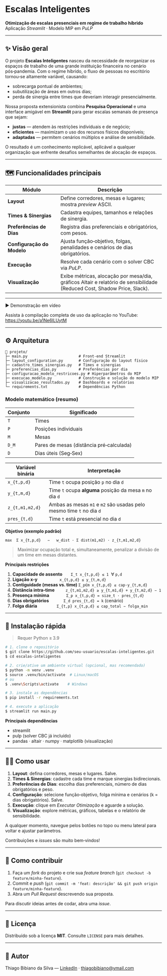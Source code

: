 # Escalas Inteligentes

**Otimização de escalas presenciais em regime de trabalho híbrido**\
Aplicação *Streamlit* · Modelo MIP em *PuLP*

---

## ✨ Visão geral

O projeto **Escalas Inteligentes** nasceu da necessidade de reorganizar os espaços de trabalho de uma grande instituição financeira no cenário pós‑pandemia. Com o regime híbrido, o fluxo de pessoas no escritório tornou‑se altamente variável, causando:

- sobrecarga pontual de ambientes;
- subutilização de áreas em outros dias;
- perda de sinergia entre times que deveriam interagir presencialmente.

Nossa proposta extensionista combina **Pesquisa Operacional** e uma interface amigável em **Streamlit** para gerar escalas semanais de presença que sejam:

- **justas** — atendem às restrições individuais e de negócio;
- **eficientes** — maximizam o uso dos recursos físicos disponíveis;
- **adaptadas** — permitem cenários múltiplos e análise de sensibilidade.

O resultado é um conhecimento replicável, aplicável a qualquer organização que enfrente desafios semelhantes de alocação de espaços.

---

## 🗺️ Funcionalidades principais

| Módulo                     | Descrição                                                                                                                |
| -------------------------- | ------------------------------------------------------------------------------------------------------------------------ |
| **Layout**                 | Define corredores, mesas e lugares; mostra *preview* ASCII.                                                              |
| **Times & Sinergias**      | Cadastra equipes, tamanhos e relações de sinergia.                                                                       |
| **Preferências de Dias**   | Registra dias preferenciais e obrigatórios, com pesos.                                                                   |
| **Configuração do Modelo** | Ajusta função‑objetivo, folgas, penalidades e cenários de dias obrigatórios.                                             |
| **Execução**               | Resolve cada cenário com o solver CBC via *PuLP*.                                                                        |
| **Visualização**           | Exibe métricas, alocação por mesa/dia, gráficos Altair e relatório de sensibilidade (Reduced Cost, Shadow Price, Slack). |

---
▶️ Demonstração em vídeo

Assista à compilação completa de uso da aplicação no YouTube:
https://youtu.be/a1Ne6lLUytM

---

## ⚙️ Arquitetura

```
📂 projeto/
├─ main.py                       # Front‑end Streamlit
├─ layout_configuration.py       # Configuração do layout físico
├─ cadastro_times_sinergias.py   # Times e sinergias
├─ preferencias_dias.py          # Preferências por dia
├─ configuracao_modelo_restricoes.py # Hiperparâmetros do MIP
├─ execucao_modelo.py            # Construção e solução do modelo MIP
├─ visualizacao_resultados.py    # Dashboards e relatórios
└─ requirements.txt              # Dependências Python
```

### Modelo matemático (resumo)

| Conjunto | Significado                              |
| -------- | ---------------------------------------- |
| `T`      | Times                                    |
| `P`      | Posições individuais                     |
| `M`      | Mesas                                    |
| `D_M`    | Pares de mesas (distância pré‑calculada) |
| `D`      | Dias úteis (Seg‑Sex)                     |

| Variável binária | Interpretação                                                        |
| ---------------- | -------------------------------------------------------------------- |
| `x_{t,p,d}`      | Time `t` ocupa posição `p` no dia `d`                                |
| `y_{t,m,d}`      | Time `t` ocupa **alguma** posição da mesa `m` no dia `d`             |
| `z_{t,m1,m2,d}`  | Ambas as mesas `m1` e `m2` são usadas pelo mesmo time `t` no dia `d` |
| `pres_{t,d}`     | Time `t` está presencial no dia `d`                                  |

**Objetivo (exemplo padrão)**

```
max  Σ x_{t,p,d}   −   w_dist · Σ dist(m1,m2) · z_{t,m1,m2,d}
```

> Maximizar ocupação total e, simultaneamente, penalizar a divisão de um time em mesas distantes.

**Principais restrições**

1. **Capacidade de assento**       `Σ_t x_{t,p,d} ≤ 1`  ∀ `p,d`
2. **Ligação x‑y**                  `x_{t,p,d} ≤ y_{t,m,d}`
3. **Contiguidade (mesas vs. time)** `Σ_p∈m x_{t,p,d} ≤ cap·y_{t,m,d}`
4. **Distância intra‑time**         `z_{t,m1,m2,d} ≥ y_{t,m1,d} + y_{t,m2,d} − 1`
5. **Presença mínima**              `Σ_p x_{t,p,d} = size_t · pres_{t,d}`
6. **Dias obrigatórios**            `Σ_d pres_{t,d} = k` (cenário)
7. **Folga diária**                `Σ_{t,p} x_{t,p,d} ≤ cap_total − folga_min`

---

## 🚀 Instalação rápida

> Requer Python ≥ 3.9

```bash
# 1. clone o repositório
$ git clone https://github.com/seu‑usuario/escalas‑inteligentes.git
$ cd escalas‑inteligentes

# 2. crie/ative um ambiente virtual (opcional, mas recomendado)
$ python -m venv .venv
$ source .venv/bin/activate  # Linux/macOS
# ou
$ .venv\Scripts\activate    # Windows

# 3. instale as dependências
$ pip install -r requirements.txt

# 4. execute a aplicação
$ streamlit run main.py
```

**Principais dependências**

- streamlit
- pulp  (solver CBC já incluído)
- pandas · altair · numpy · matplotlib (visualização)

---

## 🏃‍♀️ Como usar

1. **Layout**: defina corredores, mesas e lugares. Salve.
2. **Times & Sinergias**: cadastre cada time e marque sinergias bidirecionais.
3. **Preferências de Dias**: escolha dias preferenciais, número de dias obrigatórios e peso.
4. **Configuração**: selecione função‑objetivo, folga mínima e cenários (k = dias obrigatórios). Salve.
5. **Execução**: clique em *Executar Otimização* e aguarde a solução.
6. **Visualização**: explore métricas, gráficos, tabelas e o relatório de sensibilidade.

A qualquer momento, navegue pelos botões no topo ou menu lateral para voltar e ajustar parâmetros.

Contribuições e *issues* são muito bem‑vindos!

---

## 🤝 Como contribuir

1. Faça um *fork* do projeto e crie sua *feature branch* (`git checkout -b feature/minha‑feature`).
2. Commit e *push* (`git commit -m 'feat: descrição' && git push origin feature/minha‑feature`).
3. Abra um *Pull Request* descrevendo sua proposta.

Para discutir ideias antes de codar, abra uma *issue*.

---

## 📝 Licença

Distribuído sob a licença **MIT**. Consulte `LICENSE` para mais detalhes.

---

## 👤 Autor

Thiago Bibiano da Silva — [LinkedIn]([https://www.linkedin.com/in/thiagobibiano](https://www.linkedin.com/in/thiago-bibiano-da-silva-510b3b15b/)) · [thiagobibiano@ymail.com](mailto\:thiagobibiano@ymail.com)

